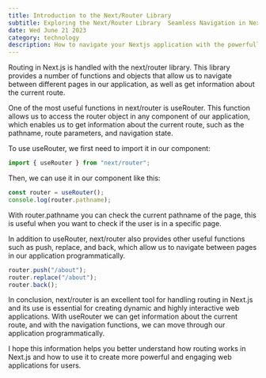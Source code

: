 ```yaml
---
title: Introduction to the Next/Router Library
subtitle: Exploring the Next/Router Library  Seamless Navigation in Next.js...
date: Wed June 21 2023
category: technology
description: How to navigate your Nextjs application with the powerfull Next Router.
---
```


Routing in Next.js is handled with the next/router library. This library provides a number of functions and objects that allow us to navigate between different pages in our application, as well as get information about the current route.

One of the most useful functions in next/router is useRouter. This function allows us to access the router object in any component of our application, which enables us to get information about the current route, such as the pathname, route parameters, and navigation state.

To use useRouter, we first need to import it in our component:

```ts
import { useRouter } from "next/router";
```

Then, we can use it in our component like this:

```ts
const router = useRouter();
console.log(router.pathname);
```

With router.pathname you can check the current pathname of the page, this is useful when you want to check if the user is in a specific page.

In addition to useRouter, next/router also provides other useful functions such as push, replace, and back, which allow us to navigate between pages in our application programmatically.

```ts
router.push("/about");
router.replace("/about");
router.back();
```

In conclusion, next/router is an excellent tool for handling routing in Next.js and its use is essential for creating dynamic and highly interactive web applications. With useRouter we can get information about the current route, and with the navigation functions, we can move through our application programmatically.

I hope this information helps you better understand how routing works in Next.js and how to use it to create more powerful and engaging web applications for users.
